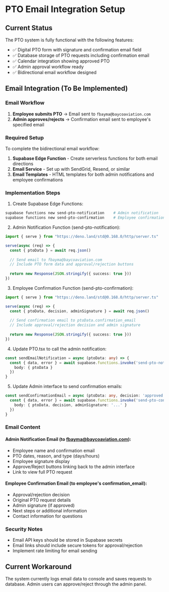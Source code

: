 # PTO Email Integration Setup

## Current Status
The PTO system is fully functional with the following features:
- ✅ Digital PTO form with signature and confirmation email field
- ✅ Database storage of PTO requests including confirmation email
- ✅ Calendar integration showing approved PTO
- ✅ Admin approval workflow ready
- ✅ Bidirectional email workflow designed

## Email Integration (To Be Implemented)

### Email Workflow
1. **Employee submits PTO** → Email sent to `fbayma@baycoaviation.com`
2. **Admin approves/rejects** → Confirmation email sent to employee's specified email

### Required Setup
To complete the bidirectional email workflow:

1. **Supabase Edge Function** - Create serverless functions for both email directions
2. **Email Service** - Set up with SendGrid, Resend, or similar
3. **Email Templates** - HTML templates for both admin notifications and employee confirmations

### Implementation Steps

1. Create Supabase Edge Functions:
```bash
supabase functions new send-pto-notification    # Admin notification
supabase functions new send-pto-confirmation    # Employee confirmation
```

2. Admin Notification Function (send-pto-notification):
```typescript
import { serve } from "https://deno.land/std@0.168.0/http/server.ts"

serve(async (req) => {
  const { ptoData } = await req.json()
  
  // Send email to fbayma@baycoaviation.com
  // Include PTO form data and approval/rejection buttons
  
  return new Response(JSON.stringify({ success: true }))
})
```

3. Employee Confirmation Function (send-pto-confirmation):
```typescript
import { serve } from "https://deno.land/std@0.168.0/http/server.ts"

serve(async (req) => {
  const { ptoData, decision, adminSignature } = await req.json()
  
  // Send confirmation email to ptoData.confirmation_email
  // Include approval/rejection decision and admin signature
  
  return new Response(JSON.stringify({ success: true }))
})
```

4. Update PTO.tsx to call the admin notification:
```typescript
const sendEmailNotification = async (ptoData: any) => {
  const { data, error } = await supabase.functions.invoke('send-pto-notification', {
    body: { ptoData }
  })
}
```

5. Update Admin interface to send confirmation emails:
```typescript
const sendConfirmationEmail = async (ptoData: any, decision: 'approved' | 'rejected') => {
  const { data, error } = await supabase.functions.invoke('send-pto-confirmation', {
    body: { ptoData, decision, adminSignature: '...' }
  })
}
```

### Email Content

#### Admin Notification Email (to fbayma@baycoaviation.com):
- Employee name and confirmation email
- PTO dates, reason, and type (days/hours)
- Employee signature display
- Approve/Reject buttons linking back to the admin interface
- Link to view full PTO request

#### Employee Confirmation Email (to employee's confirmation_email):
- Approval/rejection decision
- Original PTO request details
- Admin signature (if approved)
- Next steps or additional information
- Contact information for questions

### Security Notes
- Email API keys should be stored in Supabase secrets
- Email links should include secure tokens for approval/rejection
- Implement rate limiting for email sending

## Current Workaround
The system currently logs email data to console and saves requests to database. Admin users can approve/reject through the admin panel.
